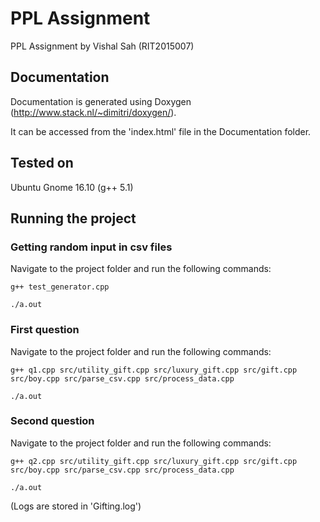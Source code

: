 # PPL Assignment
PPL Assignment by Vishal Sah (RIT2015007)
## Documentation
Documentation is generated using Doxygen (http://www.stack.nl/~dimitri/doxygen/).

It can be accessed from the 'index.html' file in the Documentation folder.
## Tested on
Ubuntu Gnome 16.10 (g++ 5.1)
## Running the project
### Getting random input in csv files
Navigate to the project folder and run the following commands:

`g++ test_generator.cpp`

`./a.out`
### First question
Navigate to the project folder and run the following commands:

`g++ q1.cpp src/utility_gift.cpp src/luxury_gift.cpp src/gift.cpp src/boy.cpp src/parse_csv.cpp src/process_data.cpp`

`./a.out`
### Second question
Navigate to the project folder and run the following commands:

`g++ q2.cpp src/utility_gift.cpp src/luxury_gift.cpp src/gift.cpp src/boy.cpp src/parse_csv.cpp src/process_data.cpp`

`./a.out`

(Logs are stored in 'Gifting.log')
